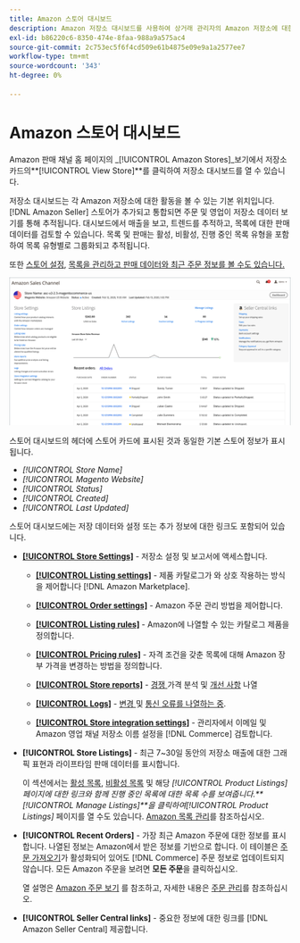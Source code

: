 ```yaml
---
title: Amazon 스토어 대시보드
description: Amazon 저장소 대시보드를 사용하여 상거래 관리자의 Amazon 저장소에 대한 활동을 봅니다.
exl-id: b86220c6-8350-474e-8faa-988a9a575ac4
source-git-commit: 2c753ec5f6f4cd509e61b4875e09e9a1a2577ee7
workflow-type: tm+mt
source-wordcount: '343'
ht-degree: 0%

---
```


# Amazon 스토어 대시보드


Amazon 판매 채널 홈 페이지의 _[!UICONTROL Amazon Stores]_보기에서 저장소 카드의&#x200B;**[!UICONTROL View Store]**를 클릭하여 저장소 대시보드를 열 수 있습니다.

저장소 대시보드는 각 Amazon 저장소에 대한 활동을 볼 수 있는 기본 위치입니다. [!DNL Amazon Seller] 스토어가 추가되고 통합되면 주문 및 영업이 저장소 데이터 보기를 통해 추적됩니다. 대시보드에서 매출을 보고, 트렌드를 추적하고, 목록에 대한 판매 데이터를 검토할 수 있습니다. 목록 및 판매는 활성, 비활성, 진행 중인 목록 유형을 포함하여 목록 유형별로 그룹화되고 추적됩니다.

또한 [스토어 설정](./ob-store-review.md), [목록을 관리하고 판매 데이터와 최근 주문 정보를 볼 수도 있습니다.](./managing-product-listings.md)

![Amazon 스토어 대시보드](assets/amazon-store-dashboard.png)

스토어 대시보드의 헤더에 스토어 카드에 표시된 것과 동일한 기본 스토어 정보가 표시됩니다.

- _[!UICONTROL Store Name]_
- _[!UICONTROL Magento Website]_
- _[!UICONTROL Status]_
- _[!UICONTROL Created]_
- _[!UICONTROL Last Updated]_

스토어 대시보드에는 저장 데이터와 설정 또는 추가 정보에 대한 링크도 포함되어 있습니다.

- [**[!UICONTROL Store Settings]**](./ob-store-review.md) - 저장소 설정 및 보고서에 액세스합니다.

   - [**[!UICONTROL Listing settings]**](./listing-settings.md) - 제품 카탈로그가 와 상호 작용하는 방식을 제어합니다 [!DNL Amazon Marketplace].

   - [**[!UICONTROL Order settings]**](./order-settings.md) - Amazon 주문 관리 방법을 제어합니다.

   - [**[!UICONTROL Listing rules]**](./listing-rules.md) - Amazon에 나열할 수 있는 카탈로그 제품을 정의합니다.

   - [**[!UICONTROL Pricing rules]**](./pricing-products.md) - 자격 조건을 갖춘 목록에 대해 Amazon 장부 가격을 변경하는 방법을 정의합니다.

   - [**[!UICONTROL Store reports]**](./amazon-logs-reports.md) -  [경쟁 ](./competitive-price-analysis.md) 가격 분석 및  [개선 사항](./listing-improvements.md) 나열

   - [**[!UICONTROL Logs]**](./amazon-logs-reports.md) -  [변경 ](./listing-changes-log.md) 및  [통신 오류를 나열하는 중](./communication-errors-log.md).

   - [**[!UICONTROL Store integration settings]**](./store-integration-settings.md) - 관리자에서 이메일 및 Amazon 영업 채널 저장소 이름 설정을  [!DNL Commerce] 검토합니다.

- **[!UICONTROL Store Listings]** - 최근 7~30일 동안의 저장소 매출에 대한 그래픽 표현과 라이프타임 판매 데이터를 표시합니다.

   이 섹션에서는 [활성 목록](./active-listings.md), [비활성 목록](./inactive-listings.md) 및 해당 _[!UICONTROL Product Listings]_페이지에 대한 링크와 함께 진행 중인 목록에 대한 목록 수를 보여줍니다.**[!UICONTROL Manage Listings]**을 클릭하여_[!UICONTROL Product Listings]_ 페이지를 열 수도 있습니다. [Amazon 목록 관리](./managing-product-listings.md)를 참조하십시오.

- **[!UICONTROL Recent Orders]** - 가장 최근 Amazon 주문에 대한 정보를 표시합니다. 나열된 정보는 Amazon에서 받은 정보를 기반으로 합니다. 이 테이블은 [주문 가져오기](./order-settings.md)가 활성화되어 있어도 [!DNL Commerce] 주문 정보로 업데이트되지 않습니다. 모든 Amazon 주문을 보려면 **모든 주문**&#x200B;을 클릭하십시오.

   열 설명은 [Amazon 주문 보기](./amazon-orders-all.md) 를 참조하고, 자세한 내용은 [주문 관리](./managing-orders.md)를 참조하십시오.

- **[!UICONTROL Seller Central links]** - 중요한 정보에 대한 링크를  [!DNL Amazon Seller Central] 제공합니다.

